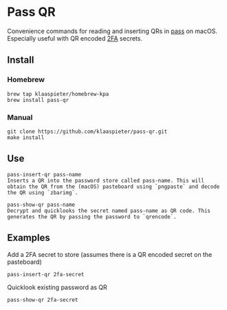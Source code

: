 # Pass QR

Convenience commands for reading and inserting QRs in [pass] on macOS. Especially useful with QR encoded [2FA] secrets.

[pass]: https://www.passwordstore.org/
[2FA]: https://www.securenvoy.com/two-factor-authentication/what-is-2fa.shtm

## Install

### Homebrew
```
brew tap klaaspieter/homebrew-kpa
brew install pass-qr
```

### Manual

```
git clone https://github.com/klaaspieter/pass-qr.git
make install
```

## Use

```
pass-insert-qr pass-name
Inserts a QR into the password store called pass-name. This will obtain the QR from the (macOS) pasteboard using `pngpaste` and decode the QR using `zbarimg`.

pass-show-qr pass-name
Decrypt and quicklooks the secret named pass-name as QR code. This generates the QR by passing the password to `qrencode`.
```

## Examples

Add a 2FA secret to store (assumes there is a QR encoded secret on the pasteboard)

```
pass-insert-qr 2fa-secret
```

Quicklook existing password as QR

```
pass-show-qr 2fa-secret
```

